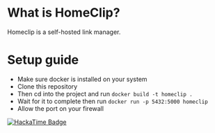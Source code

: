# What is HomeClip?
Homeclip is a self-hosted link manager.

# Setup guide
- Make sure docker is installed on your system
- Clone this repository
- Then cd into the project and run ```docker build -t homeclip .```
- Wait for it to complete then run ```docker run -p 5432:5000 homeclip```
- Allow the port on your firewall

[![HackaTime Badge](https://hackatime-badge.hackclub.com/U092R8UPA6L/HomeClip)](https://hackatime.hackclub.com)